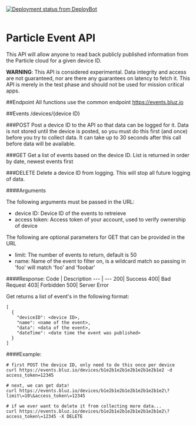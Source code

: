 [![Deployment status from DeployBot](https://bluz.deploybot.com/badge/66802254036135/99029.svg)](http://deploybot.com)

<p align="center" >
<img src="http://bluz.io/static/img/logo.png" alt="" title="">
</p>

Particle Event API
==========
This API will allow anyone to read back publicly published information from the Particle cloud for a given device ID.

**WARNING**: This API is considered experimental. Data integrity and access are not guaranteed, nor are there any guarantees on latency to fetch it. This API is merely in the test phase and should not be used for mission critical apps. 

##Endpoint
All functions use the common endpoint https://events.bluz.io

##Events
/devices/{device ID}

###POST
Post a device ID to the API so that data can be logged for it. Data is not stored until the device is posted, so you must do this first (and once) before you try to collect data. It can take up to 30 seconds after this call before data will be available.

###GET
Get a list of events based on the device ID. List is returned in order by date, newest events first

###DELETE
Delete a device ID from logging. This will stop all future logging of data. 

####Arguments

The following arguments must be passed in the URL:
- device ID: Device ID of the events to retreieve
- access token: Access token of your account, used to verify ownership of device

The following are optional parameters for GET that can be provided in the URL
- limit: The number of events to return, default is 50
- name: Name of the event to filter on, is a wildcard match so passing in 'foo' will match 'foo' and 'foobar'

####Response:
Code | Description 
--- | --- 
200| Success
400| Bad Request
403| Forbidden
500| Server Error

Get returns a list of event's in the following format:
```
[
  {
    "deviceID": <device ID>,
    "name": <name of the event>,
    "data": <data of the event>,
    "dateTime": <date time the event was published>
  }
]
```

####Example:
```
# first POST the device ID, only need to do this once per device
curl https://events.bluz.io/devices/b1e2b1e2b1e2b1e2b1e2b1e2 -d access_token=12345

# next, we can get data!
curl https://events.bluz.io/devices/b1e2b1e2b1e2b1e2b1e2b1e2\?limit\=10\&access_token\=12345

# if we ever want to delete it from collecting more data...
curl https://events.bluz.io/devices/b1e2b1e2b1e2b1e2b1e2b1e2\?access_token\=12345 -X DELETE
```
